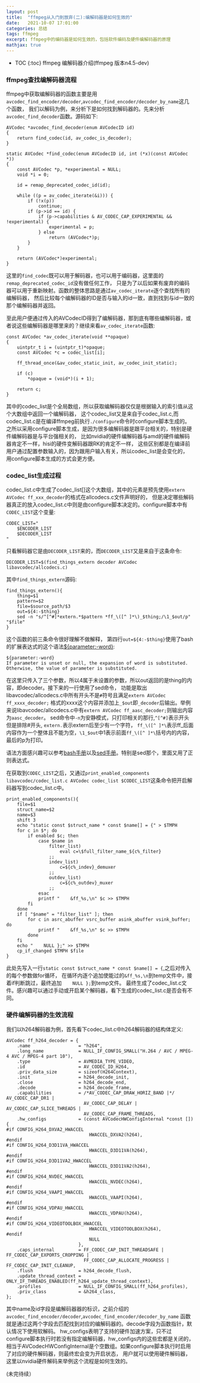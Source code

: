 ```yaml
---
layout: post
title:  "ffmpeg从入门到放弃(二):编解码器是如何生效的"
date:   2021-10-07 17:01:00
categories: 总结
tags: ffmpeg 
excerpt: ffmpeg中的编码器是如何生效的，包括软件编码及硬件编解码器的原理
mathjax: true
---
```

* TOC
{:toc}
ffmpeg 编解码器介绍(ffmpeg 版本n4.5-dev)
### ffmpeg查找编解码器流程

ffmpeg中获取编解码器的函数主要是用`avcodec_find_encoder/decoder`,`avcodec_find_encoder/decoder_by_name`这几个函数，
我们以解码为例，来分析下是如何找到解码器的。先来分析`avcodec_find_decoder`函数。源码如下:
```
AVCodec *avcodec_find_decoder(enum AVCodecID id)
{
    return find_codec(id, av_codec_is_decoder);
}

static AVCodec *find_codec(enum AVCodecID id, int (*x)(const AVCodec *))
{
    const AVCodec *p, *experimental = NULL;
    void *i = 0;

    id = remap_deprecated_codec_id(id);

    while ((p = av_codec_iterate(&i))) {
        if (!x(p))
            continue;
        if (p->id == id) {
            if (p->capabilities & AV_CODEC_CAP_EXPERIMENTAL && !experimental) {
                experimental = p;
            } else
                return (AVCodec*)p;
        }
    }

    return (AVCodec*)experimental;
}
```

这里的`find_codec`既可以用于解码器，也可以用于编码器，这里面的`remap_deprecated_codec_id`没有做任何工作，
只是为了以后如果有废弃的编码器可以用于重新映射。函数的整体思路是通过`av_codec_iterate`逐个查找所有的编解码器，
然后比较每个编解码器的ID是否与输入的id一致，直到找到与id一致的那个编解码器并返回。

至此用户便通过传入的AVCodecID得到了编解码器，那到底有哪些编解码器，或者说这些编解码器是哪里来的？继续来看`av_codec_iterate`函数:
```
const AVCodec *av_codec_iterate(void **opaque)
{
    uintptr_t i = (uintptr_t)*opaque;
    const AVCodec *c = codec_list[i];

    ff_thread_once(&av_codec_static_init, av_codec_init_static);

    if (c)
        *opaque = (void*)(i + 1);

    return c;
}
```
其中的codec_list是个全局数组，所以获取编解码器仅仅是根据输入的索引值从这个大数组中返回一个编解码器，
这个codec_list又是来自于codec_list.c,而codec_list.c是在编译ffmpeg前执行`./configure`命令时configure脚本生成的。
之所以采用configure脚本生成，是因为很多编解码器是跟平台相关的，特别是硬件编解码器是与平台强相关的，
比如nvidia的硬件编解码器与amd的硬件编解码器肯定不一样，hisi的硬件变解码器跟RK的肯定不一样，
这些区别都是在编译前用户通过配置参数输入的，因为跟用户输入有关，所以codec_list是会变化的，
用configure脚本生成的方式会更方便。

### codec_list生成过程

codec_list.c中生成了codec_list[]这个大数组，其中的元素是预先使用`extern AVCodec ff_xxx_decoder`的格式在allcodecs.c文件声明好的，
但是决定哪些解码器真正的放入codec_list.c中则是由configure脚本决定的。configure脚本中有`CODEC_LIST`这个变量:
```
CODEC_LIST="
    $ENCODER_LIST
    $DECODER_LIST
"
```
只看解码器它是由`DECODER_LIST`来的，而`DECODER_LIST`又是来自于这条命令:
```
DECODER_LIST=$(find_things_extern decoder AVCodec libavcodec/allcodecs.c)
```
其中`find_things_extern`源码:
```
find_things_extern(){
    thing=$1
    pattern=$2
    file=$source_path/$3
    out=${4:-$thing}
    sed -n "s/^[^#]*extern.*$pattern *ff_\([^ ]*\)_$thing;/\1_$out/p" "$file"
}
```
这个函数的前三条命令很好理解不做解释，
第四行`out=${4:-$thing}`使用了bash的扩展表达式的这个语法[${parameter:-word}](https://www.gnu.org/software/bash/manual/bash.html):
```
${parameter:-word}
If parameter is unset or null, the expansion of word is substituted. Otherwise, the value of parameter is substituted.
```
在这里只传入了三个参数，所以4属于未设置的参数，所以out返回的是thing的内容，即decoder。接下来的一行使用了sed命令，
功能是取出libavcodec/allcodecs.c中所有开头不是`#`符号且满足`extern AVCodec ff_xxxx_decoder;`
格式的xxxx这个内容并添加上`_$out`即`_decoder`后输出。举例来说libavcodec/allcodecs.c中有`extern AVCodec ff_aasc_decoder;`则输出内容为`aasc_decoder`。
sed命令中`-n`为安静模式，只打印相关的那行,`^[^#]`表示开头但是排除#开头, `extern.`表示extern后至少有一个字符，
`ff_\([^ ]*\`表示ff_后面内容作为一个整体且不能为空，`\1_$out`中1表示前面`ff_\([^ ]*\`括号内的内容，最后的p为打印。

语法方面感兴趣可以参考[bash手册](https://www.gnu.org/software/bash/manual/bash.html)以及[sed手册](https://www.gnu.org/software/sed/manual/sed.html)。特别是sed那个，里面又用了正则表达式。

在获取到`CODEC_LIST`之后，又通过`print_enabled_components libavcodec/codec_list.c AVCodec codec_list $CODEC_LIST`这条命令把开启解码器写到codec_list.c中。
```
print_enabled_components(){
    file=$1
    struct_name=$2
    name=$3
    shift 3
    echo "static const $struct_name * const $name[] = {" > $TMPH
    for c in $*; do
        if enabled $c; then
            case $name in
                filter_list)
                    eval c=\$full_filter_name_${c%_filter}
                ;;
                indev_list)
                    c=${c%_indev}_demuxer
                ;;
                outdev_list)
                    c=${c%_outdev}_muxer
                ;;
            esac
            printf "    &ff_%s,\n" $c >> $TMPH
        fi
    done
    if [ "$name" = "filter_list" ]; then
        for c in asrc_abuffer vsrc_buffer asink_abuffer vsink_buffer; do
            printf "    &ff_%s,\n" $c >> $TMPH
        done
    fi
    echo "    NULL };" >> $TMPH
    cp_if_changed $TMPH $file
}
```
此处先写入一行`static const $struct_name * const $name[] = {`,之后对传入的每个参数做for循环，
在循环内逐个追加使能过的`&ff_%s,\n`到temp文件中，接着if判断跳过，最终追加`    NULL };`到temp文件。
最终生成了codec_list.c文件。感兴趣可以通过手动或开启某个解码器，看下生成的codec_list.c是否会有不同。

### 硬件编解码器的生效流程

我们以h264解码器为例，首先看下codec_list.c中h264解码器的结构体定义:
```
AVCodec ff_h264_decoder = {
    .name                  = "h264",
    .long_name             = NULL_IF_CONFIG_SMALL("H.264 / AVC / MPEG-4 AVC / MPEG-4 part 10"),
    .type                  = AVMEDIA_TYPE_VIDEO,
    .id                    = AV_CODEC_ID_H264,
    .priv_data_size        = sizeof(H264Context),
    .init                  = h264_decode_init,
    .close                 = h264_decode_end,
    .decode                = h264_decode_frame,
    .capabilities          = /*AV_CODEC_CAP_DRAW_HORIZ_BAND |*/ AV_CODEC_CAP_DR1 |
                             AV_CODEC_CAP_DELAY | AV_CODEC_CAP_SLICE_THREADS |
                             AV_CODEC_CAP_FRAME_THREADS,
    .hw_configs            = (const AVCodecHWConfigInternal *const []) {
#if CONFIG_H264_DXVA2_HWACCEL
                               HWACCEL_DXVA2(h264),
#endif
#if CONFIG_H264_D3D11VA_HWACCEL
                               HWACCEL_D3D11VA(h264),
#endif
#if CONFIG_H264_D3D11VA2_HWACCEL
                               HWACCEL_D3D11VA2(h264),
#endif
#if CONFIG_H264_NVDEC_HWACCEL
                               HWACCEL_NVDEC(h264),
#endif
#if CONFIG_H264_VAAPI_HWACCEL
                               HWACCEL_VAAPI(h264),
#endif
#if CONFIG_H264_VDPAU_HWACCEL
                               HWACCEL_VDPAU(h264),
#endif
#if CONFIG_H264_VIDEOTOOLBOX_HWACCEL
                               HWACCEL_VIDEOTOOLBOX(h264),
#endif
                               NULL
                           },
    .caps_internal         = FF_CODEC_CAP_INIT_THREADSAFE | FF_CODEC_CAP_EXPORTS_CROPPING |
                             FF_CODEC_CAP_ALLOCATE_PROGRESS | FF_CODEC_CAP_INIT_CLEANUP,
    .flush                 = h264_decode_flush,
    .update_thread_context = ONLY_IF_THREADS_ENABLED(ff_h264_update_thread_context),
    .profiles              = NULL_IF_CONFIG_SMALL(ff_h264_profiles),
    .priv_class            = &h264_class,
};
```
其中name及id字段是编解码器器的标识，之前介绍的`avcodec_find_encoder/decoder`,`avcodec_find_encoder/decoder_by_name`
函数就是通过这两个字段去匹配找到对应的编解码器的。decode字段为函数指针，默认情况下使用软解码。
hw_configs表明了支持的硬件加速方案，只不过configure脚本执行时若没有指定编解码器，hw_configs内的这些宏都是关闭的，
相当于AVCodecHWConfigInternal是个空数组。如果configure脚本执行时启用了对应的硬件解码器，则最终宏会变为开启状态，
用户就可以使用硬件解码器，这里以nvidia硬件解码来举例这个流程是如何生效的。

(未完待续）
